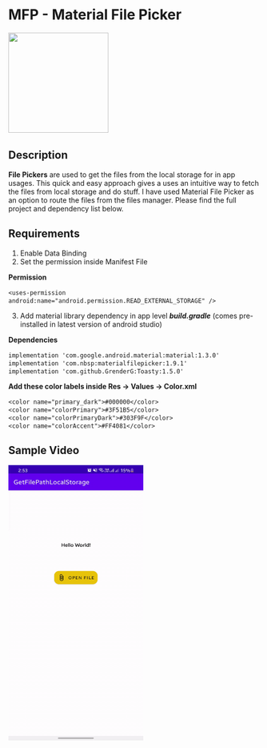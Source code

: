 # MFP - Material File Picker

<img src="https://image.flaticon.com/icons/png/512/887/887997.png" height="200" width="200"/>

## Description

**File Pickers** are used to get the files from the local storage for in app usages. This quick and easy approach gives a uses an intuitive way to fetch the files from local storage and do stuff. I have used Material File Picker as an option to route the files from the files manager. Please find the full project and dependency list below. 

## Requirements

 1. Enable Data Binding 
 2. Set the permission inside Manifest File 

**Permission**

    <uses-permission android:name="android.permission.READ_EXTERNAL_STORAGE" /> 
   


3. Add material library dependency in app level ***build.gradle*** (comes pre-installed in latest version of android studio)  

**Dependencies**

    implementation 'com.google.android.material:material:1.3.0' 
    implementation 'com.nbsp:materialfilepicker:1.9.1' 
    implementation 'com.github.GrenderG:Toasty:1.5.0'

 

**Add these color labels inside Res -> Values -> Color.xml**

    <color name="primary_dark">#000000</color>
    <color name="colorPrimary">#3F51B5</color>
    <color name="colorPrimaryDark">#303F9F</color>
    <color name="colorAccent">#FF4081</color>

## Sample Video

<img src="MFP.gif" height="550" width="270"/>



